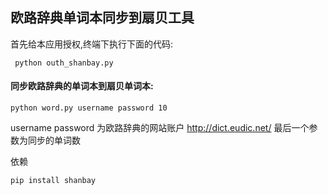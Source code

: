 ## 欧路辞典单词本同步到扇贝工具


首先给本应用授权,终端下执行下面的代码:
```
 python outh_shanbay.py
```

#### 同步欧路辞典的单词本到扇贝单词本:

```
python word.py username password 10
```


username password 为欧路辞典的网站账户 http://dict.eudic.net/
最后一个参数为同步的单词数


依赖
```
pip install shanbay
```

